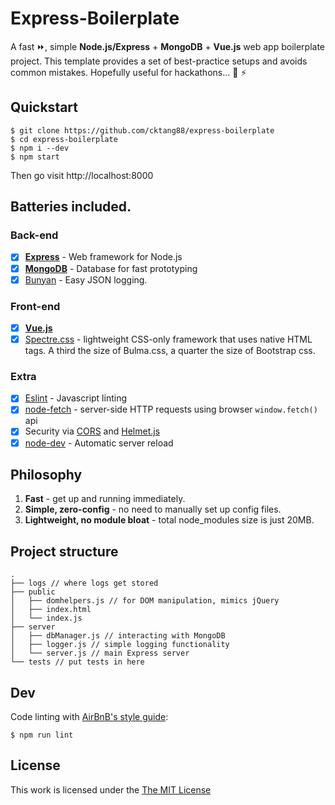 
# Express-Boilerplate

A fast :fast_forward:, simple **Node.js/Express** + **MongoDB** + **Vue.js** web app boilerplate project. This template provides a set of best-practice setups and avoids common mistakes. Hopefully useful for hackathons... :pray: :zap: 

## Quickstart

```
$ git clone https://github.com/cktang88/express-boilerplate
$ cd express-boilerplate
$ npm i --dev
$ npm start
```
Then go visit http://localhost:8000

## Batteries included.

### Back-end
* [x] **[Express](https://github.com/expressjs/express)** - Web framework for Node.js
* [x] **[MongoDB](https://github.com/mongodb/node-mongodb-native)** - Database for fast prototyping
* [x] [Bunyan](https://github.com/trentm/node-bunyan) - Easy JSON logging.

### Front-end
* [x] **[Vue.js](https://vuejs.org/)**
* [x] [Spectre.css](https://picturepan2.github.io/spectre/index.html) - lightweight CSS-only framework that uses native HTML tags. A third the size of Bulma.css, a quarter the size of Bootstrap css.
### Extra
* [x] [Eslint](http://eslint.org/) - Javascript linting
* [x] [node-fetch](https://github.com/bitinn/node-fetch) - server-side HTTP requests using browser `window.fetch()` api
* [x] Security via [CORS](https://github.com/expressjs/cors) and [Helmet.js](https://helmetjs.github.io/)
* [x] [node-dev](https://github.com/fgnass/node-dev) - Automatic server reload

## Philosophy
1. **Fast** - get up and running immediately.
2. **Simple, zero-config** - no need to manually set up config files.
3. **Lightweight, no module bloat** - total node_modules size is just 20MB.

## Project structure
```
.
├── logs // where logs get stored
├── public
│   ├── domhelpers.js // for DOM manipulation, mimics jQuery
│   ├── index.html
│   └── index.js
├── server
│   ├── dbManager.js // interacting with MongoDB
│   ├── logger.js // simple logging functionality
│   └── server.js // main Express server
└── tests // put tests in here
```

## Dev
Code linting with [AirBnB's style guide](https://github.com/airbnb/javascript):
```
$ npm run lint
```

## License

This work is licensed under the [The MIT License](http://opensource.org/licenses/MIT)
